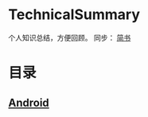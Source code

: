# TechnicalSummary
个人知识总结，方便回顾。
同步：
[简书](https://www.jianshu.com/u/87170f7c286b)
# 目录
## [Android](https://github.com/BryceCui/TechnicalSummary/tree/master/Android)
